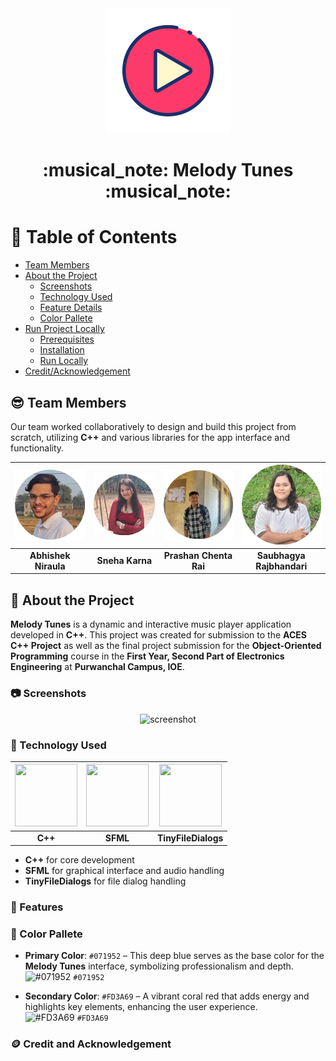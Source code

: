 <div align="center">

  <img src="readmeAssets/icon.png" alt="logo" width="200" height="auto" />
  <h1>:musical_note: Melody Tunes :musical_note:</h1>
</div>

<!-- Table of Contents -->

# :notebook_with_decorative_cover: Table of Contents

- [Team Members](#sunglasses-team-members)
- [About the Project](#star2-about-the-project)
  - [Screenshots](#camera-screenshots)
  - [Technology Used](#space_invader-technology-used)
  - [Feature Details](#dart-features)
  - [Color Pallete](#art-color-pallete)
- [Run Project Locally](#toolbox-getting-started)
  - [Prerequisites](#bangbang-prerequisites)
  - [Installation](#gear-installation)
  - [Run Locally](#running-run-locally)
- [Credit/Acknowledgement](#coin-credit-and-Acknowledgement)

<!-- People Involved in the project -->

## :sunglasses: Team Members

Our team worked collaboratively to design and build this project from scratch, utilizing **C++** and various libraries for the app interface and functionality.

| ![Abhishek Niraula](readmeAssets/abhishek.png) | ![Sneha Karna](readmeAssets/sneha.png) | ![Prashan Chenta Rai](readmeAssets/prashan.png) | ![Saubhagya Rajbhandari](readmeAssets/saubhagya.png) |
| :--------------------------------------------: | :------------------------------------: | :---------------------------------------------: | :--------------------------------------------------: |
|              **Abhishek Niraula**              |            **Sneha Karna**             |             **Prashan Chenta Rai**              |              **Saubhagya Rajbhandari**               |

<!-- About the Project -->

## :star2: About the Project

**Melody Tunes** is a dynamic and interactive music player application developed in **C++**. This project was created for submission to the **ACES C++ Project** as well as the final project submission for the **Object-Oriented Programming** course in the **First Year, Second Part of Electronics Engineering** at **Purwanchal Campus, IOE**.

<!-- Screenshots -->

### :camera: Screenshots

<div align="center"> 
  <img src="https://placehold.co/600x400?text=Your+Screenshot+here" alt="screenshot" />
</div>

<!-- TechStack -->

### :space_invader: Technology Used

| <img src="https://upload.wikimedia.org/wikipedia/commons/1/18/ISO_C%2B%2B_Logo.svg" width="100px" height="100px"> | <img src="https://www.sfml-dev.org/download/goodies/sfml-icon-small.png" width="100px" height="100px"> | <img src="https://cdn-icons-png.flaticon.com/512/176/176083.png" width="100px" height="100px"> |
| :---------------------------------------------------------------------------------------------------------------: | :----------------------------------------------------------------------------------------------------: | :--------------------------------------------------------------------------------------------: |
|                                                      **C++**                                                      |                                                **SFML**                                                |                                      **TinyFileDialogs**                                       |

- **C++** for core development
- **SFML** for graphical interface and audio handling
- **TinyFileDialogs** for file dialog handling
<!-- Features -->

### :dart: Features

<!-- Color Reference -->

### :art: Color Pallete


- **Primary Color**: `#071952` – This deep blue serves as the base color for the **Melody Tunes** interface, symbolizing professionalism and depth.  
  ![#071952](https://via.placeholder.com/20/071952/000000?text=+) `#071952`

- **Secondary Color**: `#FD3A69` – A vibrant coral red that adds energy and highlights key elements, enhancing the user experience.  
  ![#FD3A69](https://via.placeholder.com/20/FD3A69/000000?text=+) `#FD3A69`

### :coin: Credit and Acknowledgement
